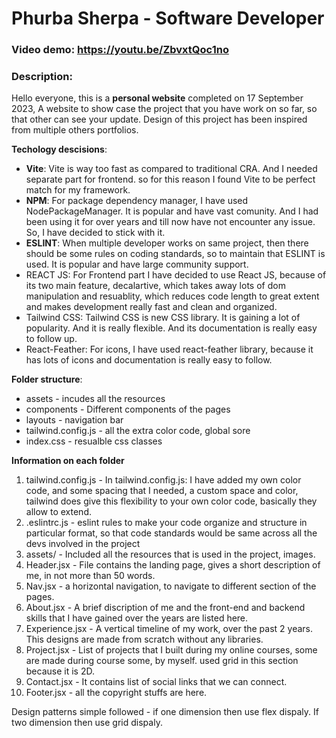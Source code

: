 # Phurba Sherpa - Software Developer
### Video demo: https://youtu.be/ZbvxtQoc1no
### Description: 
Hello everyone, this is a **personal website** completed on 17 September 2023, A website to show case the project that you have work on so far, so that other can see your update. Design of this project has been inspired from multiple others portfolios.

**Techology descisions**:

- **Vite**: Vite is way too fast as compared to traditional CRA. And I needed separate part for frontend. so for this reason I found Vite to be perfect match for my framework.
- **NPM**: For package dependency manager, I have used NodePackageManager. It is popular and have vast comunity. And I had been using it for over years and till now have not encounter any issue. So, I have decided to stick with it.
- **ESLINT**: When multiple developer works on same project, then there should be some rules on coding standards, so to maintain that ESLINT is used. It is popular and have large community support.
- REACT JS: For Frontend part I have decided to use React JS, because of its two main feature, decalartive, which takes away lots of dom manipulation and resuablity, which reduces code length to great extent and makes development really fast and clean and organized.
- Tailwind CSS: Tailwind CSS is new CSS library. It is gaining a lot of popularity. And it is really flexible. And its documentation is really easy to follow up.
- React-Feather: For icons, I have used react-feather library, because it has lots of icons and documentation is really easy to follow. 

**Folder structure**:
- assets - incudes all the resources
- components - Different components of the pages
- layouts - navigation bar
- tailwind.config.js - all the extra color code, global sore
- index.css - resualble css classes

**Information on each folder**
1. tailwind.config.js - In tailwind.config.js: I have added my own color code, and some spacing that I needed, a custom space and color, tailwind does give this flexibility to your own color code, basically they allow to extend.
2. .eslintrc.js - eslint rules to make your code organize and structure in particular format, so that code standards would be same across all the devs involved in the project
3. assets/ - Included all the resources that is used in the project, images.
4. Header.jsx - File contains the landing page, gives a short description of me, in not more than 50 words.
5. Nav.jsx - a horizontal navigation, to navigate to different section of the pages.
6. About.jsx - A brief discription of me and the front-end and backend skills that I have gained over the years are listed here.
7. Experience.jsx - A vertical timeline of my work, over the past 2 years. This designs are made from scratch without any libraries.
8. Project.jsx - List of projects that I built during my online courses, some are made during course some, by myself. used grid in this section because it is 2D.
9. Contact.jsx - It contains list of social links that we can connect.
10. Footer.jsx - all the copyright stuffs are here.

Design patterns simple followed - if one dimension then use flex dispaly. If two dimension then use grid dispaly.
